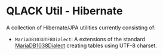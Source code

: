 # QLACK Util - Hibernate
A collection of Hibernate/JPA utilities currently consisting of:

* `MariaDB103UTF8Dialect`: A extensions of the standard [MariaDB1038Dialect](https://docs.jboss.org/hibernate/orm/5.2/javadocs/index.html?org/hibernate/dialect/MariaDB103Dialect.html)
creating tables using UTF-8 charset.
